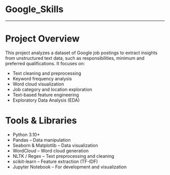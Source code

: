 # Google_Skills
---
# Project Overview
This project analyzes a dataset of Google job postings to extract insights from unstructured text data, such as responsibilities, minimum and preferred qualifications. It focuses on:
- Text cleaning and preprocessing
- Keyword frequency analysis
- Word cloud visualization
- Job category and location exploration
- Text-based feature engineering
- Exploratory Data Analysis (EDA)

# Tools & Libraries
- Python 3.10+
- Pandas – Data manipulation
- Seaborn & Matplotlib – Data visualization
- WordCloud – Word cloud generation
- NLTK / Regex – Text preprocessing and cleaning
- scikit-learn – Feature extraction (TF-IDF)
- Jupyter Notebook – For development and visualization
